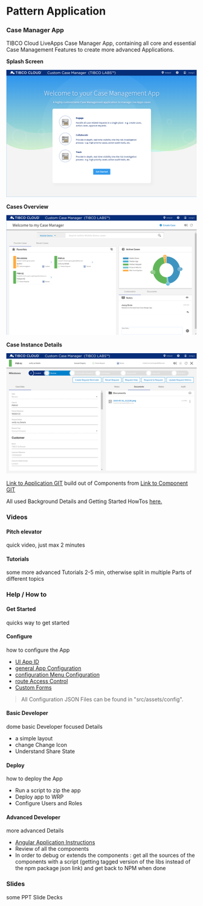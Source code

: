 # Pattern Application
### Case Manager App
TIBCO Cloud LiveApps Case Manager App, containing all core and essential Case Management Features to create more advanced Applications.

**Splash Screen**

![alt-text](docs/img/cm-app1.png "Image")

**Cases Overview**

![alt-text](docs/img/cm-app2.png "Image")

**Case Instance Details**

![alt-text](docs/img/cm-app3.png "Image")

[Link to Application GIT](https://github.com/TIBCOSoftware/TCSTK-case-manager-app/)  build out of Components from [Link to Component GIT](https://tibcosoftware.github.io/TCSToolkit/Angular/components/liveapps/live-apps-actions/Actions/)

All used Background Details and Getting Started HowTos [here.](https://tibcosoftware.github.io/TCSToolkit/Angular/docs/1.%20Getting%20Started/)

### Videos 
#### Pitch elevator 
quick video, just max 2 minutes

#### Tutorials 
some more advanced Tutorials 2-5 min, otherwise split in multiple Parts of different topics

### Help / How to 
#### Get Started 
quicks way to get started

#### Configure 
how to configure the App

- [UI App ID](src/assets/config/uiAppId.md)
- [general App Configuration](src/assets/config/generalAppConfig.md) 
- [configuration Menu Configuration](src/assets/config/configurationMenuConfig.md)
- [route Access Control](src/assets/config/routeAccessControl.md)
- [Custom Forms](src/assets/config/customForms.md) 

> All Configuration JSON Files can be found in "src/assets/config".

#### Basic Developer
dome basic Developer focused Details 

- a simple layout 
- change Change Icon 
- Understand Share State

#### Deploy 
how to deploy the App

- Run a script to zip the app 
- Deploy app to WRP
- Configure Users and Roles

#### Advanced Developer
more advanced Details

- [Angular Application Instructions](docs/angular.md)
- Review of all the components 
- In order to debug or extends the components : get all the sources of the components with a script (getting tagged version of the libs instead of the npm package json link) and get back to NPM when done

### Slides
some PPT Slide Decks

